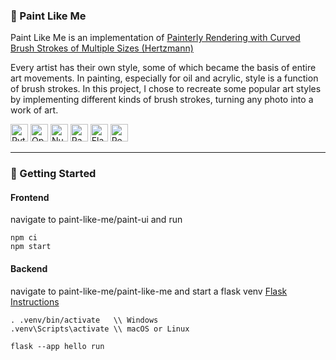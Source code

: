 ### 🎨 Paint Like Me
Paint Like Me is an implementation of [Painterly Rendering with Curved Brush Strokes of Multiple Sizes (Hertzmann)](https://mrl.cs.nyu.edu/publications/painterly98/hertzmann-siggraph98.pdf)

Every artist has their own style, some of which became the basis of entire art movements. In painting, especially for oil and acrylic, style is a function of brush strokes. In this project, I chose to recreate some popular art styles by implementing different kinds of brush strokes, turning any photo into a work of art.

<p>
<img src="https://img.shields.io/badge/python-3670A0?style=for-the-badge&logo=python&logoColor=ffdd54" alt="Python" height="28">
<img src="https://img.shields.io/badge/opencv-%23white.svg?style=for-the-badge&logo=opencv&logoColor=white" alt="OpenCV" height="28">
<img src="https://img.shields.io/badge/numpy-%23013243.svg?style=for-the-badge&logo=numpy&logoColor=white" alt="NumPy" height="28">
<img src="https://img.shields.io/badge/pandas-%23150458.svg?style=for-the-badge&logo=pandas&logoColor=white" alt="Pandas" height="28">
<img src="https://img.shields.io/badge/flask-%23000.svg?style=for-the-badge&logo=flask&logoColor=white" alt="Flask" height="28">
<img src="https://img.shields.io/badge/react-%2320232a.svg?style=for-the-badge&logo=react&logoColor=%2361DAFB" alt="React" height="28">
</p>

-----
### :running: Getting Started

#### Frontend
navigate to paint-like-me/paint-ui and run

```
npm ci
npm start
```

#### Backend
navigate to paint-like-me/paint-like-me and start a flask venv
[Flask Instructions](https://flask.palletsprojects.com/en/stable/quickstart/)

```
. .venv/bin/activate   \\ Windows
.venv\Scripts\activate \\ macOS or Linux
```

```
flask --app hello run
```
